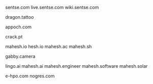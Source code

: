 sentse.com
live.sentse.com
wiki.sentse.com

dragon.tattoo

appoch.com

crack.pt

mahesh.io
hesh.io
mahesh.ac
mahesh.sh

gabby.camera

lingo.ai
mahesh.ai
mahesh.engineer
mahesh.software
mahesh.solar

e-hpo.com
nogres.com
